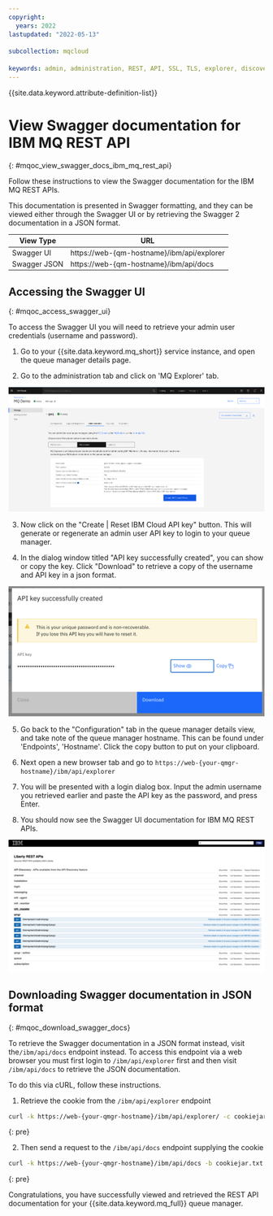 ```yaml
---
copyright:
  years: 2022
lastupdated: "2022-05-13"

subcollection: mqcloud

keywords: admin, administration, REST, API, SSL, TLS, explorer, discovery
---
```


{{site.data.keyword.attribute-definition-list}}

# View Swagger documentation for IBM MQ REST API
{: #mqoc_view_swagger_docs_ibm_mq_rest_api}

Follow these instructions to view the Swagger documentation for the IBM MQ REST APIs. 

This documentation is presented in Swagger formatting, and they can be viewed either through the Swagger UI or by retrieving the Swagger 2 documentation in a JSON format.

| View Type | URL |
| --- | --- |
| Swagger UI | https://web-{qm-hostname}/ibm/api/explorer |
| Swagger JSON | https://web-{qm-hostname}/ibm/api/docs |

## Accessing the Swagger UI
{: #mqoc_access_swagger_ui}

To access the Swagger UI you will need to retrieve your admin user credentials (username and password).

1. Go to your {{site.data.keyword.mq_short}} service instance, and open the queue manager details page.

2. Go to the administration tab and click on 'MQ Explorer' tab.

![Image showing the administration page for a queue manager](./images/mqoc_create_admin_api_key_hover.png)

3. Now click on the "Create | Reset IBM Cloud API key" button. This will generate or regenerate an admin user API key to login to your queue manager.

4. In the dialog window titled "API key successfully created", you can show or copy the key. Click "Download" to retrieve a copy of the username and API key in a json format. 

![Image showing the administration page for a queue manager](./images/mqoc_create_api_key_dialog.png)

5. Go back to the "Configuration" tab in the queue manager details view, and take note of the queue manager hostname. This can be found under 'Endpoints', 'Hostname'. Click the copy button to put on your clipboard.

6. Next open a new browser tab and go to `https://web-{your-qmgr-hostname}/ibm/api/explorer`

7. You will be presented with a login dialog box. Input the admin username you retrieved earlier and paste the API key as the password, and press Enter.

8. You should now see the Swagger UI documentation for IBM MQ REST APIs.

![Image showing example of Swagger documentation UI for IBM MQ REST APIs](./images/mqoc_swagger_ui.png)


## Downloading Swagger documentation in JSON format
{: #mqoc_download_swagger_docs}

To retrieve the Swagger documentation in a JSON format instead, visit the`/ibm/api/docs` endpoint instead. To access this endpoint via a web browser you must first login to `/ibm/api/explorer` first and then visit `/ibm/api/docs` to retrieve the JSON documentation.

To do this via cURL, follow these instructions.

1. Retrieve the cookie from the `/ibm/api/explorer` endpoint

```bash
curl -k https://web-{your-qmgr-hostname}/ibm/api/explorer/ -c cookiejar.txt
```
{: pre}

2. Then send a request to the `/ibm/api/docs` endpoint supplying the cookie

```bash
curl -k https://web-{your-qmgr-hostname}/ibm/api/docs -b cookiejar.txt > api-docs.json
```
{: pre}

Congratulations, you have successfully viewed and retrieved the REST API documentation for your {{site.data.keyword.mq_full}} queue manager.
